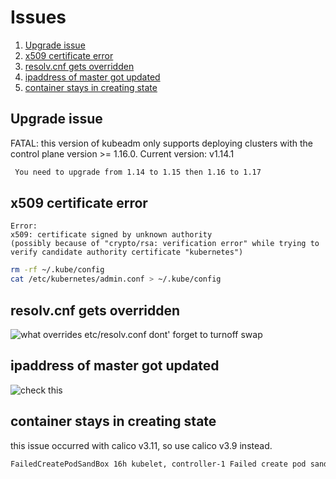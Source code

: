 # Issues
 1. [Upgrade issue](#Upgrade-issue)
 2. [x509 certificate error](#x509-certificate-error)
 3. [resolv.cnf gets overridden](#resolv.cnf-gets-overridden)
 4. [ipaddress of master got updated](#ipaddress-of-master-got-updated)
 5. [container stays in creating state](#container-stays-in-creating-state)

## Upgrade issue

FATAL: this version of kubeadm only supports deploying clusters 
with the control plane version >= 1.16.0. Current version: v1.14.1

```bash
 You need to upgrade from 1.14 to 1.15 then 1.16 to 1.17
```

## x509 certificate error

```
Error:
x509: certificate signed by unknown authority 
(possibly because of "crypto/rsa: verification error" while trying to verify candidate authority certificate "kubernetes")
```
```bash
rm -rf ~/.kube/config
cat /etc/kubernetes/admin.conf > ~/.kube/config
```

## resolv.cnf gets overridden

![what overrides etc/resolv.conf](https://unix.stackexchange.com/questions/174349/what-overwrites-etc-resolv-conf-on-every-boot)
dont' forget to turnoff swap

## ipaddress of master got updated

![check this](https://github.com/kubernetes/kubeadm/issues/338#issuecomment-605435843)

## container stays in creating state

this issue occurred with calico v3.11, so use calico v3.9 instead.
```bash
FailedCreatePodSandBox 16h kubelet, controller-1 Failed create pod sandbox: rpc error: code = Unknown desc = [failed to set up sandbox container "bf09a329e420195005783041fd4be31e2a3ab3a1396e9a5f40ca3b69d5dc6267" network for pod "ceph-pools-audit-1570654500-8g9kd": NetworkPlugin cni failed to set up pod "ceph-pools-audit-1570654500-8g9kd_kube-system" network: Multus: Err adding pod to network "chain": Multus: error in invoke Conflist add - "chain": error in getting result from AddNetworkList: error getting ClusterInformation: Get https://[10.96.0.1]:443/apis/crd.projectcalico.org/v1/clusterinformations
```